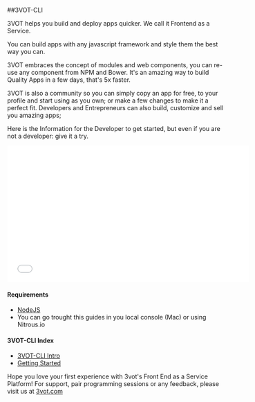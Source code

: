 ##3VOT-CLI

3VOT helps you build and deploy apps quicker. We call it Frontend as a Service.

You can build apps with any javascript framework and style them the best way you can. 

3VOT embraces the concept of modules and web components, you can re-use any component from NPM and Bower. It's an amazing way to build Quality Apps in a few days, that's 5x faster.

3VOT is also a community so you can simply copy an app for free, to your profile and start using as you own; or make a few changes to make it a perfect fit. Developers and Entrepreneurs can also build, customize and sell you amazing apps;

Here is the Information for the Developer to get started, but even if you are not a developer: give it a try.


<iframe width="560" height="315" src="//www.youtube.com/embed/Tcf_FBbIRpM?rel=0" frameborder="0" allowfullscreen></iframe>

#### Requirements

- [NodeJS](http://nodejs.org/)
- You can go trought this guides in you local console (Mac) or using Nitrous.io 


#### 3VOT-CLI Index

- [3VOT-CLI Intro](https://github.com/3vot/3vot-cli/blob/master/readme.md)
- [Getting Started](https://github.com/3vot/3vot-cli/blob/master/gettingStarted.md)

Hope you love your first experience with 3vot's Front End as a Service Platform!
For support, pair programming sessions or any feedback, please visit us at [3vot.com](http://3vot.com/)
